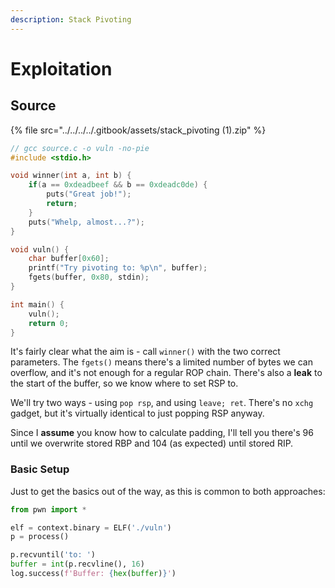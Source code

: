 ```yaml
---
description: Stack Pivoting
---
```


# Exploitation

## Source

{% file src="../../../../.gitbook/assets/stack_pivoting (1).zip" %}

```c
// gcc source.c -o vuln -no-pie
#include <stdio.h>

void winner(int a, int b) {
    if(a == 0xdeadbeef && b == 0xdeadc0de) {
        puts("Great job!");
        return;
    }
    puts("Whelp, almost...?");
}

void vuln() {
    char buffer[0x60];
    printf("Try pivoting to: %p\n", buffer);
    fgets(buffer, 0x80, stdin);
}

int main() {
    vuln();
    return 0;
}
```

It's fairly clear what the aim is - call `winner()` with the two correct parameters. The `fgets()` means there's a limited number of bytes we can overflow, and it's not enough for a regular ROP chain. There's also a **leak** to the start of the buffer, so we know where to set RSP to.

We'll try two ways - using `pop rsp`, and using `leave; ret`. There's no `xchg` gadget, but it's virtually identical to just popping RSP anyway.

Since I **assume** you know how to calculate padding, I'll tell you there's 96 until we overwrite stored RBP and 104 (as expected) until stored RIP.

### Basic Setup

Just to get the basics out of the way, as this is common to both approaches:

```python
from pwn import *

elf = context.binary = ELF('./vuln')
p = process()

p.recvuntil('to: ')
buffer = int(p.recvline(), 16)
log.success(f'Buffer: {hex(buffer)}')
```

